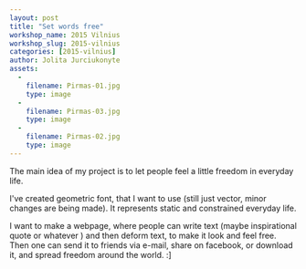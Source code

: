 ```yaml
---
layout: post
title: "Set words free"
workshop_name: 2015 Vilnius
workshop_slug: 2015-vilnius
categories: [2015-vilnius]
author: Jolita Jurciukonyte
assets:
  -
    filename: Pirmas-01.jpg
    type: image
  -
    filename: Pirmas-03.jpg
    type: image
  -
    filename: Pirmas-02.jpg
    type: image
---
```

The main idea of my project is to let people feel a little freedom in everyday life. 

I've created geometric font, that I want to use (still just vector, minor changes are being made). It represents static and constrained everyday life.

I want to make a webpage, where people can write text (maybe inspirational quote or whatever ) and then deform text, to make it look and feel free. Then one can send it to friends via e-mail, share on facebook, or download it, and spread freedom around the world. :]
